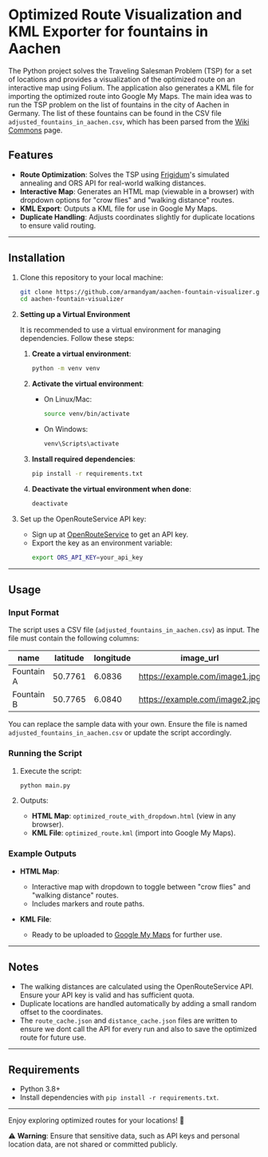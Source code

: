 
# Optimized Route Visualization and KML Exporter for fountains in Aachen

The Python project solves the Traveling Salesman Problem (TSP) for a set of locations and provides a visualization of the optimized route on an interactive map using Folium. The application also generates a KML file for importing the optimized route into Google My Maps. The main idea was to run the TSP problem on the list of fountains in the city of Aachen in Germany. The list of these fountains can be found in the CSV file `adjusted_fountains_in_aachen.csv`, which has been parsed from the [Wiki Commons](https://commons.wikimedia.org/wiki/Fountains_in_Aachen) page. 

## Features

- **Route Optimization**: Solves the TSP using [Frigidum](https://pypi.org/project/frigidum/)'s simulated annealing and ORS API for real-world walking distances.
- **Interactive Map**: Generates an HTML map (viewable in a browser) with dropdown options for "crow flies" and "walking distance" routes.
- **KML Export**: Outputs a KML file for use in Google My Maps.
- **Duplicate Handling**: Adjusts coordinates slightly for duplicate locations to ensure valid routing.

---

## Installation

1. Clone this repository to your local machine:
   ```bash
   git clone https://github.com/armandyam/aachen-fountain-visualizer.git
   cd aachen-fountain-visualizer
   ```

2. **Setting up a Virtual Environment**

   It is recommended to use a virtual environment for managing dependencies. Follow these steps:

   1. **Create a virtual environment**:
      ```bash
      python -m venv venv
      ```

   2. **Activate the virtual environment**:
      - On Linux/Mac:
        ```bash
        source venv/bin/activate
        ```
      - On Windows:
        ```bash
        venv\Scripts\activate
        ```

   3. **Install required dependencies**:
      ```bash
      pip install -r requirements.txt
      ```

   4. **Deactivate the virtual environment when done**:
      ```bash
      deactivate
      ```

3. Set up the OpenRouteService API key:
   - Sign up at [OpenRouteService](https://openrouteservice.org/) to get an API key.
   - Export the key as an environment variable:
     ```bash
     export ORS_API_KEY=your_api_key
     ```

---

## Usage

### Input Format

The script uses a CSV file (`adjusted_fountains_in_aachen.csv`) as input. The file must contain the following columns:

| name             | latitude | longitude | image_url                   |
|-------------------|----------|-----------|-----------------------------|
| Fountain A        | 50.7761  | 6.0836    | https://example.com/image1.jpg |
| Fountain B        | 50.7765  | 6.0840    | https://example.com/image2.jpg |

You can replace the sample data with your own. Ensure the file is named `adjusted_fountains_in_aachen.csv` or update the script accordingly.

### Running the Script

1. Execute the script:
   ```bash
   python main.py
   ```

2. Outputs:
   - **HTML Map**: `optimized_route_with_dropdown.html` (view in any browser).
   - **KML File**: `optimized_route.kml` (import into Google My Maps).

### Example Outputs

- **HTML Map**:
  - Interactive map with dropdown to toggle between "crow flies" and "walking distance" routes.
  - Includes markers and route paths.

- **KML File**:
  - Ready to be uploaded to [Google My Maps](https://www.google.com/mymaps) for further use.

---

## Notes

- The walking distances are calculated using the OpenRouteService API. Ensure your API key is valid and has sufficient quota.
- Duplicate locations are handled automatically by adding a small random offset to the coordinates.
- The `route_cache.json` and `distance_cache.json` files are written to ensure we dont call the API for every run and also to save the optimized route for future use.

---

## Requirements

- Python 3.8+
- Install dependencies with `pip install -r requirements.txt`.

---

Enjoy exploring optimized routes for your locations! 🎉

⚠️ **Warning**: Ensure that sensitive data, such as API keys and personal location data, are not shared or committed publicly.